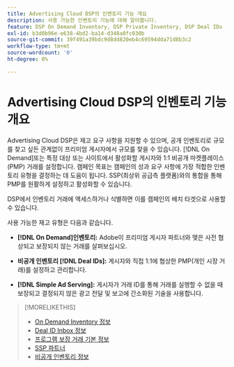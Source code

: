 ```yaml
---
title: Advertising Cloud DSP의 인벤토리 기능 개요
description: 사용 가능한 인벤토리 기능에 대해 알아봅니다.
feature: DSP On Demand Inventory, DSP Private Inventory, DSP Deal IDs
exl-id: b3d0b96e-e638-4bd2-ba14-d348a8fc030b
source-git-commit: 39f491a39bdc9d8dd820eb4c69594dda71d8b3c2
workflow-type: tm+mt
source-wordcount: '0'
ht-degree: 0%

---
```


# Advertising Cloud DSP의 인벤토리 기능 개요

Advertising Cloud DSP은 재고 요구 사항을 지원할 수 있으며, 공개 인벤토리로 규모를 찾고 싶든 관계없이 프리미엄 게시자에서 규모를 찾을 수 있습니다. [!DNL On Demand]또는 특정 대상 또는 사이트에서 활성화할 게시자와 1:1 비공개 마켓플레이스(PMP) 거래를 설정합니다. 캠페인 목표는 캠페인의 성과 요구 사항에 가장 적합한 인벤토리 유형을 결정하는 데 도움이 됩니다. SSP(최상위 공급측 플랫폼)와의 통합을 통해 PMP를 원활하게 설정하고 활성화할 수 있습니다.

DSP에서 인벤토리 거래에 액세스하거나 식별하면 이를 캠페인의 배치 타겟으로 사용할 수 있습니다.

사용 가능한 재고 유형은 다음과 같습니다.

* **[!DNL On Demand]인벤토리:** Adobe이 프리미엄 게시자 파트너와 맺은 사전 협상되고 보장되지 않는 거래를 살펴보십시오.

* **비공개 인벤토리 [!DNL Deal IDs]:** 게시자와 직접 1:1에 협상한 PMP(개인 시장 거래)를 설정하고 관리합니다.

* **[!DNL Simple Ad Serving]:** 게시자가 거래 ID를 통해 거래를 실행할 수 없을 때 보장되고 결정되지 않은 광고 전달 및 보고에 간소화된 기술을 사용합니다.

>[!MORELIKETHIS]
>
>* [On Demand Inventory 정보](on-demand-inventory-about.md)
>* [Deal ID Inbox 정보](deal-id-inbox-about.md)
>* [프로그램 보장 거래 기본 정보](programmatic-guaranteed-about.md)
>* [SSP 파트너](ssp-partners.md)
>* [비공개 인벤토리 정보](private-inventory-about.md)

